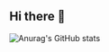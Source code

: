 ## Hi there 👋

![Anurag's GitHub stats](https://github-readme-stats.vercel.app/api?username=anuraghazra)
